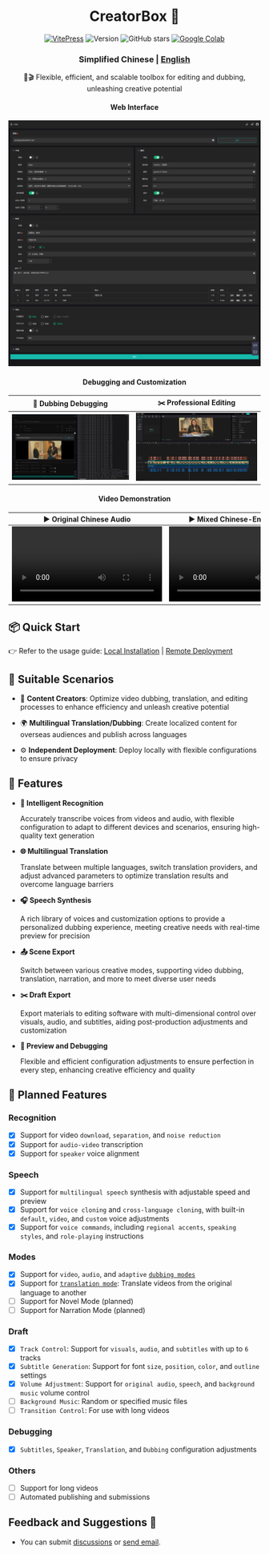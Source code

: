 <div align="center">
<h1 align="center">CreatorBox 💸</h1>

<!-- <p align="center">
  <a href="https://github.com/xiesx123/CreatorBox/stargazers">
    <img src="https://img.shields.io/badge/Stars-%E2%9D%A4-red?style=for-the-badge" alt="Stargazers">
  </a>
</p> -->
[![VitePress](https://img.shields.io/badge/Vitepress-doc-646CFF?logo=markdown&logoColor=white)](https://xiesx123.github.io/CreatorBox)
![Version](https://img.shields.io/badge/version-v1.0.6-blue)
![GitHub stars](https://img.shields.io/github/stars/xiesx123/CreatorBox)
[![Google Colab](https://img.shields.io/badge/Google_Colab-Running-yellow?logo=googlecolab&)](https://colab.research.google.com/drive/1VFN9991PEg2mRWWwdKhAdAmQyut7Wfu5?usp=sharing)

<h3>Simplified Chinese | <a href="README_EN.md">English</a></h3>

🚀🎬 Flexible, efficient, and scalable toolbox for editing and dubbing, unleashing creative potential

<h4>Web Interface</h4>

![](docs/images/main.jpg)

<h4>Debugging and Customization</h4>

<table>
    <thead>
        <tr>
            <th align="center"><g-emoji class="g-emoji" alias="arrow_forward">🔧</g-emoji> Dubbing Debugging</th>
            <th align="center"><g-emoji class="g-emoji" alias="arrow_forward">✂️</g-emoji> Professional Editing</th>
        </tr>
    </thead>
    <tbody>
        <tr>
            <td align="center">
                <a href="https://www.bilibili.com/video/BV1gyfNYsEdk/?t=56s">
                    <img src="docs/images/debug.jpg" alt="Click to watch the video">
                </a>
            </td>
            <td align="center">
                <a href="https://www.bilibili.com/video/BV1gyfNYsEdk/?t=56s">
                  <img src="docs/images/jianying.jpg" alt="Click to watch the video">
                </a>
            </td>
        </tr>
    </tbody>
</table>

<h4>Video Demonstration</h4>

<table>
    <thead>
        <tr>
            <th align="center"><g-emoji class="g-emoji" alias="arrow_forward">▶️ Original Chinese Audio</th>
            <th align="center"><g-emoji class="g-emoji" alias="arrow_forward">▶️ Mixed Chinese-English Audio</th>
        </tr>
    </thead>
    <tbody>
        <tr>
            <td align="center"><video
                    src="https://github.com/user-attachments/assets/5e6371f4-4b46-4e31-b5a3-01c1df844be3"></video></td>
            <td align="center"><video
                    src="https://github.com/user-attachments/assets/91608e30-6e73-4f7d-844b-f7504ee23da6"></video></td>
        </tr>
    </tbody>
</table>

</div>

## 📦 Quick Start

👉 Refer to the usage guide: [Local Installation](https://xiesx123.github.io/CreatorBox/deploy-local) | [Remote Deployment](https://xiesx123.github.io/CreatorBox/deploy-colab)


## 🎨 Suitable Scenarios

- 🎥 **Content Creators**: Optimize video dubbing, translation, and editing processes to enhance efficiency and unleash creative potential

- 🌍 **Multilingual Translation/Dubbing**: Create localized content for overseas audiences and publish across languages

- ⚙️ **Independent Deployment**: Deploy locally with flexible configurations to ensure privacy

## 🎯 Features

- **🎤 Intelligent Recognition**

  Accurately transcribe voices from videos and audio, with flexible configuration to adapt to different devices and scenarios, ensuring high-quality text generation

- **🌐 Multilingual Translation**

  Translate between multiple languages, switch translation providers, and adjust advanced parameters to optimize translation results and overcome language barriers

- **🎧 Speech Synthesis**

  A rich library of voices and customization options to provide a personalized dubbing experience, meeting creative needs with real-time preview for precision

- **📤 Scene Export**

  Switch between various creative modes, supporting video dubbing, translation, narration, and more to meet diverse user needs

- **✂️ Draft Export**

  Export materials to editing software with multi-dimensional control over visuals, audio, and subtitles, aiding post-production adjustments and customization

- **🔧 Preview and Debugging**

  Flexible and efficient configuration adjustments to ensure perfection in every step, enhancing creative efficiency and quality

## 📅 Planned Features

### Recognition

- [x] Support for video `download`, `separation`, and `noise reduction`
- [x] Support for `audio-video` transcription
- [x] Support for `speaker` voice alignment

### Speech

- [x] Support for `multilingual speech` synthesis with adjustable speed and preview
- [x] Support for `voice cloning` and `cross-language cloning`, with built-in `default`, `video`, and `custom` voice adjustments
- [x] Support for `voice commands`, including `regional accents`, `speaking styles`, and `role-playing` instructions

### Modes

- [x] Support for `video`, `audio`, and `adaptive` [`dubbing modes`](https://github.com/xiesx123/CreatorBox/discussions/2)
- [x] Support for [`translation mode`](https://github.com/xiesx123/CreatorBox/discussions/1): Translate videos from the original language to another
- [ ] Support for Novel Mode (planned)
- [ ] Support for Narration Mode (planned)

### Draft

- [x] `Track Control`: Support for `visuals`, `audio`, and `subtitles` with up to `6` tracks
- [x] `Subtitle Generation`: Support for font `size`, `position`, `color`, and `outline` settings
- [x] `Volume Adjustment`: Support for `original audio`, `speech`, and `background music` volume control
- [ ] `Background Music`: Random or specified music files
- [ ] `Transition Control`: For use with long videos

### Debugging

- [x] `Subtitles`, `Speaker`, `Translation`, and `Dubbing` configuration adjustments

### Others

- [ ] Support for long videos
- [ ] Automated publishing and submissions

## Feedback and Suggestions 📢

- You can submit [discussions](https://github.com/xiesx123/CreatorBox/discussions)
  or [send email](mailto:xiesx123@gmail.com?subject=CreatorBox%20Discussions&body=Hello,%20I%20would%20like%20to%20inquire%20about%20your%20project.%20Could%20you%20provide%20more%20details?).
